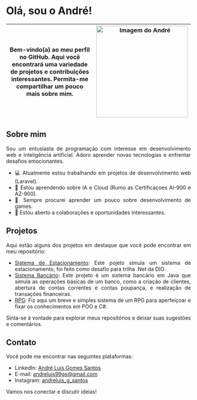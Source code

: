# Olá, sou o André!

<div style="text-align: justify">

Bem-vindo(a) ao meu perfil no GitHub. Aqui você encontrará uma variedade de projetos e contribuições interessantes. Permita-me compartilhar um pouco mais sobre mim.</div> | <div style="text-align: center"><img src="https://i.ibb.co/9Z4Lp1Z/IMG-20240329-WA0027.jpg" alt="Imagem do André" width="250"></div> |
|---|---|

  ## Sobre mim

Sou um entusiasta de programação com interesse em desenvolvimento web e inteligência artificial. Adoro aprender novas tecnologias e enfrentar desafios emocionantes.

- 💻 Atualmente estou trabalhando em projetos de desenvolvimento web (Laravel).
- 🌱 Estou aprendendo sobre IA e Cloud (Rumo as Certificaçoes AI-900 e AZ-900).
- 💾 Sempre procurei aprender um pouco sobre desenvolvimento de games.
- 🤝 Estou aberto a colaborações e oportunidades interessantes.


## Projetos

Aqui estão alguns dos projetos em destaque que você pode encontrar em meu repositório:

- [Sistema de Estacionamento](https://github.com/AnLuGo/desafio-de-projeto-estacionamento-dotnet): Este pojeto simula um sistema de estacionamento, foi feito como desafio para trilha .Net da DIO.
- [Sistema Bancário](https://github.com/AnLuGo/BancoDigital): Este projeto é um sistema bancário em Java que simula as operações básicas de um banco, como a criação de clientes, abertura de contas correntes e contas poupança, e realização de transações financeiras.
- [RPG](https://github.com/AnLuGo/Dio_RPG): Fiz aqui um breve e simples sistema de um RPG para aperfeiçoar e fixar os conhecimentos em POO e C#.

Sinta-se à vontade para explorar meus repositórios e deixar suas sugestões e comentários.

## Contato

Você pode me encontrar nas seguintes plataformas:

- LinkedIn: [André Luis Gomes Santos](https://www.linkedin.com/in/andré-luís-gomes-santos-94510b2a3/)
- E-mail: andreluis99gs@gmail.com
- Instagram: [andreluis_g_santos](https://instagram.com/andreluis_g_santos?igshid=MzNlNGNkZWQ4Mg==)

Vamos nos conectar e discutir ideias!
